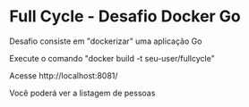 # Full Cycle - Desafio Docker Go

Desafio consiste em "dockerizar" uma aplicação Go

Execute o comando "docker build -t seu-user/fullcycle"

Acesse http://localhost:8081/

Você poderá ver a listagem de pessoas
